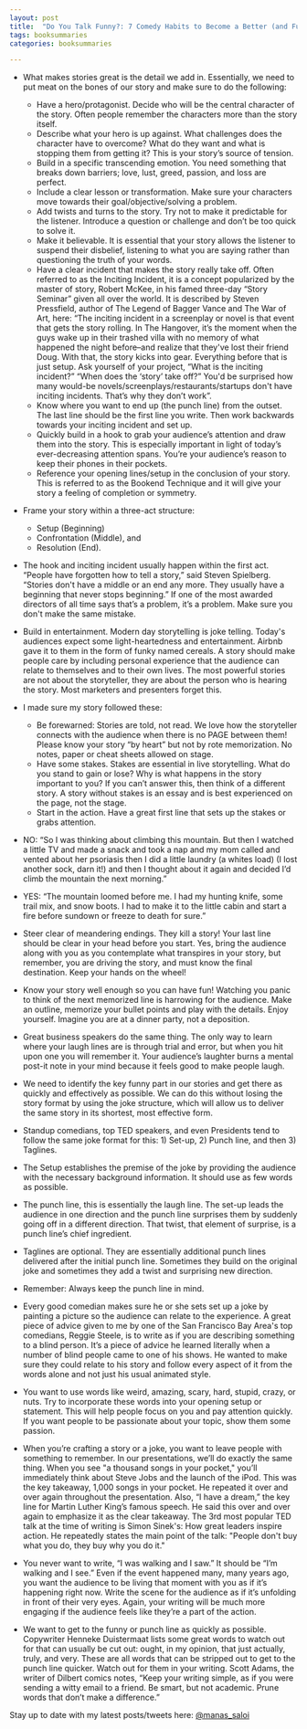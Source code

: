 ```yaml
---
layout: post
title:  "Do You Talk Funny?: 7 Comedy Habits to Become a Better (and Funnier) Public Speaker - David Nihill"
tags: booksummaries
categories: booksummaries

---
```


- What makes stories great is the detail we add in. Essentially, we need to put meat on the bones of our story and make sure to do
the following:
  - Have a hero/protagonist. Decide who will be the
central character of the story. Often people remember the characters more than
the story itself.
  - Describe what your hero is up against. What
challenges does the character have to overcome? What do they want and what is
stopping them from getting it? This is your story’s source of tension.
  - Build in a specific transcending emotion. You
need something that breaks down barriers; love, lust, greed, passion, and loss
are perfect.
  - Include a clear lesson or transformation. Make
sure your characters move towards their goal/objective/solving a problem.
  - Add twists and turns to the story. Try not to
make it predictable for the listener. Introduce a question or challenge and
don’t be too quick to solve it.
  - Make it believable. It is essential that your
story allows the listener to suspend their disbelief, listening to what you are
saying rather than questioning the truth of your words.
  - Have a clear incident that makes the story really
take off. Often referred to as the Inciting Incident, it is a concept
popularized by the master of story, Robert McKee, in his famed three-day “Story
Seminar” given all over the world. It is described by Steven Pressfield, author
of The Legend of Bagger Vance and The War of Art, here: “The
inciting incident in a screenplay or novel is that event that gets the story
rolling. In The Hangover, it’s the moment when the guys wake up in their
trashed villa with no memory of what happened the night before–and realize that
they've lost their friend Doug. With that, the story kicks into gear.
Everything before that is just setup. Ask yourself of your project, “What is
the inciting incident?” “When does the ‘story’ take off?” You'd be surprised
how many would-be novels/screenplays/restaurants/startups don't have inciting
incidents. That’s why they don’t work”.
  - Know where you want to end up (the punch line) from
the outset. The last line should be the first line you write. Then work
backwards towards your inciting incident and set up.
  - Quickly build in a hook to grab your audience’s
attention and draw them into the story. This is especially important in
light of today’s ever-decreasing attention spans. You’re your audience’s reason
to keep their phones in their pockets.
  - Reference your opening lines/setup in the
conclusion of your story. This is referred to as the Bookend Technique and
it will give your story a feeling of completion or symmetry.

- Frame your story within a three-act structure:
  - Setup (Beginning)
  - Confrontation (Middle), and
  - Resolution (End).

- The hook and inciting incident usually happen within the first act. “People have
forgotten how to tell a story,” said Steven Spielberg. “Stories don't have a
middle or an end any more. They usually have a beginning that never stops
beginning.” If one of the most awarded directors of all time says that’s a
problem, it’s a problem. Make sure you don't make the same mistake.

- Build in entertainment. Modern day storytelling
is joke telling. Today's audiences expect some light-heartedness and
entertainment. Airbnb gave it to them in the form of funky named cereals. A
story should make people care by including personal experience that the
audience can relate to themselves and to their own lives. The most powerful
stories are not about the storyteller, they are about the person who is hearing
the story. Most marketers and presenters forget this.

- I made sure my story followed these:
  - Be forewarned: Stories are told, not read. We
love how the storyteller connects with the audience when there is no PAGE
between them! Please know your story “by heart” but not by rote memorization.
No notes, paper or cheat sheets allowed on stage.
  - Have some stakes. Stakes are essential in live
storytelling. What do you stand to gain or lose? Why is what happens in the
story important to you? If you can’t answer this, then think of a different
story. A story without stakes is an essay and is best experienced on the page,
not the stage.
  - Start in the action. Have a great first line
that sets up the stakes or grabs attention.

- NO: “So I was thinking about climbing this mountain.
But then I watched a little TV and made a snack and took a nap and my mom
called and vented about her psoriasis then I did a little laundry (a whites
load) (I lost another sock, darn it!) and then I thought about it again and
decided I’d climb the mountain the next morning.”

- YES: “The mountain loomed before me. I had my hunting
knife, some trail mix, and snow boots. I had to make it to the little cabin and
start a fire before sundown or freeze to death for sure.”

- Steer clear of meandering endings. They kill a
story! Your last line should be clear in your head before you start. Yes, bring
the audience along with you as you contemplate what transpires in your story,
but remember, you are driving the story, and must know the final destination.
Keep your hands on the wheel!

- Know your story well enough so you can have fun!
Watching you panic to think of the next memorized line is harrowing for the
audience. Make an outline, memorize your bullet points and play with the
details. Enjoy yourself. Imagine you are at a dinner party, not a deposition.

- Great business speakers do the same thing. The only way to
learn where your laugh lines are is through trial and error, but when you hit
upon one you will remember it. Your audience’s laughter burns a mental post-it
note in your mind because it feels good to make people laugh.

- We need to identify the key funny part in our stories and
get there as quickly and effectively as possible. We can do this without losing
the story format by using the joke structure, which will allow us to deliver
the same story in its shortest, most effective form.

- Standup comedians, top TED speakers,
and even Presidents tend to follow the same joke format for this: 1) Set-up, 2)
Punch line, and then 3) Taglines.

- The Setup establishes the premise of the joke by providing
the audience with the necessary background information. It should use as few
words as possible.

- The punch line, this is essentially the laugh line. The
set-up leads the audience in one direction and the punch line surprises them by
suddenly going off in a different direction. That twist, that element of
surprise, is a punch line’s chief ingredient.

- Taglines are optional. They are essentially additional punch
lines delivered after the initial punch line. Sometimes they build on the
original joke and sometimes they add a twist and surprising new
direction. 

- Remember: Always keep the punch line in mind.

- Every good comedian makes sure he or she sets set
up a joke by painting a picture so the audience can relate to the experience. A
great piece of advice given to me by one of the San Francisco Bay Area's top
comedians, Reggie Steele, is to write as if you are describing something to a
blind person. It’s a piece of advice he learned literally when a number of
blind people came to one of his shows. He wanted to make sure they could relate
to his story and follow every aspect of it from the words alone and not just
his usual animated style.

- You want to use words like weird, amazing, scary,
hard, stupid, crazy, or nuts. Try to incorporate these words into your opening
setup or statement. This will help people focus on you and pay attention
quickly. If you want people to be passionate about your topic, show them some
passion.

- When you’re crafting a story or a joke, you want to
leave people with something to remember. In our presentations, we’ll do exactly
the same thing. When you see "a thousand songs in your pocket,"
you’ll immediately think about Steve Jobs and the launch of the iPod. This was
the key takeaway, 1,000 songs in your pocket. He repeated it over and over
again throughout the presentation. Also, “I have a dream,” the key line for Martin
Luther King’s famous speech. He said this over and over again to emphasize it
as the clear takeaway. The 3rd most popular TED talk at the time of writing is
Simon Sinek's: How great leaders inspire action. He repeatedly states the main
point of the talk: "People don't buy what you do, they buy why you do
it."

- You never want to write, “I was walking and I saw.”
It should be “I’m walking and I see.” Even if the event happened many, many
years ago, you want the audience to be living that moment with you as if it’s
happening right now. Write the scene for the audience as if it’s unfolding in
front of their very eyes. Again, your writing will be much more engaging if the
audience feels like they’re a part of the action.


- We want to get to the funny or punch line as
quickly as possible. Copywriter Henneke Duistermaat lists some great words to
watch out for that can usually be cut out: ought, in my opinion, that just
actually, truly, and very. These are all words that can be stripped out to get
to the punch line quicker. Watch out for them in your writing. Scott Adams, the
writer of Dilbert comics notes, “Keep your writing simple, as if you were
sending a witty email to a friend. Be smart, but not academic. Prune words that
don’t make a difference.”

Stay up to date with my latest posts/tweets here: [@manas_saloi](http://twitter.com/manas_saloi)
